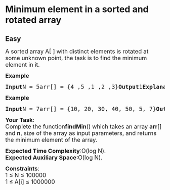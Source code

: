 # Minimum element in a sorted and rotated array
## Easy 
<div class="problem-statement">
                <p></p><p><span style="font-size:18px">A sorted array A[ ] with distinct elements is rotated at some unknown point, the task is to find the minimum element in it.</span></p><p><span style="font-size:18px"><strong>Example</strong></span></p><pre><span style="font-size:18px"><strong>Input</strong>N = 5arr[] = {4 ,5 ,1 ,2 ,3}<strong>Output</strong>1</span><span style="font-size:18px"><strong>Explanation</strong>: 1 is the minimum element inthe array.</span></pre><p><span style="font-size:18px"><strong>Example</strong></span></p><pre><span style="font-size:18px"><strong>Input</strong>N = 7arr[] = {10, 20, 30, 40, 50, 5, 7}</span><span style="font-size:18px"><strong>Output</strong>5</span><span style="font-size:18px"><strong>Explanation</strong>:Here 5 is the minimum element.</span></pre><p></p><p><span style="font-size:18px"><strong>Your Task</strong>:<br>Complete the function<strong>findMin</strong>() which takes an array <strong>arr</strong>[] and <strong>n</strong>, size of the array as input parameters, and returns the minimum element of the array.</span></p><p><span style="font-size:18px"><strong>Expected Time Complexity</strong>:O(log N).<br><strong>Expected Auxiliary Space</strong>:O(log N).</span></p><p><span style="font-size:18px"><strong>Constraints</strong>:<br>1 ≤ N ≤ 100000<br>1 ≤ A[i] ≤ 1000000</span></p> <p></p>
            </div>